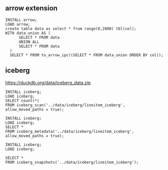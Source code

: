 

## arrow extension
```
INSTALL arrow;
LOAD arrow;
create table data as select * from range(0,2000) tbl(col);
WITH data_union AS (
      SELECT * FROM data
      UNION ALL
      SELECT * FROM data
  )
  SELECT * FROM to_arrow_ipc((SELECT * FROM data_union ORDER BY col));
```

## iceberg

https://duckdb.org/data/iceberg_data.zip

```
INSTALL iceberg;
LOAD iceberg;
SELECT count(*)
FROM iceberg_scan('../data/iceberg/lineitem_iceberg', allow_moved_paths = true);
```

```
INSTALL iceberg;
LOAD iceberg;
SELECT *
FROM iceberg_metadata('../data/iceberg/lineitem_iceberg', allow_moved_paths = true);
```
```
INSTALL iceberg;
LOAD iceberg;

SELECT *
FROM iceberg_snapshots('../data/iceberg/lineitem_iceberg');
```
